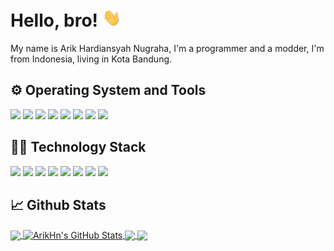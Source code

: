 # Hello, bro! <img src="https://raw.githubusercontent.com/ArikHn/ArikHn/master/wave.gif" width="30px">

My name is Arik Hardiansyah Nugraha, I'm a programmer and a modder, I'm from Indonesia, living in Kota Bandung.

## :gear: Operating System and Tools

![](https://img.shields.io/badge/Windows-informational?style=flat-square&logo=windows&logoColor=white&color=00AEFF)
![](https://img.shields.io/badge/Eclipse-informational?style=flat-square&logo=eclipse&logoColor=white&color=00AEFF)
![](https://img.shields.io/badge/SublimeText-informational?style=flat-square&logo=sublime-text&logoColor=white&color=00AEFF)
![](https://img.shields.io/badge/Git-informational?style=flat-square&logo=git&logoColor=white&color=00AEFF)
![](https://img.shields.io/badge/Gradle-informational?style=flat-square&logo=gradle&logoColor=white&color=00AEFF)
![](https://img.shields.io/badge/Maven-informational?style=flat-square&logo=maven&logoColor=white&color=00AEFF)
![](https://img.shields.io/badge/Composer-informational?style=flat-square&logo=composer&logoColor=white&color=00AEFF)
![](https://img.shields.io/badge/npm-informational?style=flat-square&logo=npm&logoColor=white&color=00AEFF)

## :technologist: Technology Stack

![](https://img.shields.io/badge/Java-informational?style=flat-square&logo=java&logoColor=white&color=00AEFF)
![](https://img.shields.io/badge/PHP-informational?style=flat-square&logo=php&logoColor=white&color=00AEFF)
![](https://img.shields.io/badge/Json-informational?style=flat-square&logo=json&logoColor=white&color=00AEFF)
![](https://img.shields.io/badge/JavaScript-informational?style=flat-square&logo=javascript&logoColor=white&color=00AEFF)
![](https://img.shields.io/badge/Ruby-informational?style=flat-square&logo=ruby&logoColor=white&color=00AEFF)
![](https://img.shields.io/badge/Golang-informational?style=flat-square&logo=go&logoColor=white&color=00AEFF)
![](https://img.shields.io/badge/Python-informational?style=flat-square&logo=python&logoColor=white&color=00AEFF)
![](https://img.shields.io/badge/CSharp-informational?style=flat-square&logo=c-sharp&logoColor=white&color=00AEFF)

## &#x1f4c8; Github Stats

<a href="https://github.com/ArikHn/ArikHn">
  <img align="center" src="https://github-readme-stats.vercel.app/api/top-langs/?username=ArikHn&hide=html,tex,css,scss&&title_color=00AEFF&text_color=333&icon_color=00AEFF&bg_color=fffefe" />
</a>
<a href="https://github.com/ArikHn/ArikHn">
  <img align="center" src="https://github-readme-stats.vercel.app/api?username=ArikHn&show_icons=true&line_height=27&count_private=true&include_all_commits=true&title_color=00AEFF&text_color=333&icon_color=00AEFF&bg_color=fffefe" alt="ArikHn's GitHub Stats" />
</a>


<a href="https://github.com/ArikHn/mkdocs-templates">
  <img align="center" src="https://github-readme-stats.vercel.app/api/pin/?username=ArikHn&repo=mkdocs-templates&show_owner=true&title_color=00AEFF&text_color=333&icon_color=00AEFF&bg_color=fffefe" />
</a>


<a href="https://github.com/ArikHn/templates">
  <img align="center" src="https://github-readme-stats.vercel.app/api/pin/?username=ArikHn&repo=templates&show_owner=true&title_color=00AEFF&text_color=333&icon_color=00AEFF&bg_color=fffefe" />
</a>
